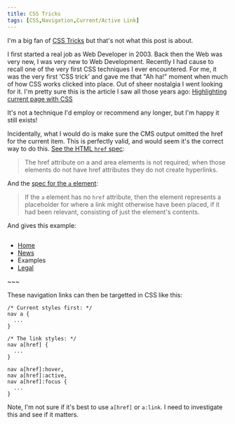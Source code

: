 ```yaml
---
title: CSS Tricks
tags: [CSS,Navigation,Current/Active Link]
---
```

I'm a big fan of [CSS Tricks](https://css-tricks.com) but that's not what this post is about.

I first started a real job as Web Developer in 2003. Back then the Web was very new, I was very new to Web Development.
Recently I had cause to recall one of the very first CSS techniques I ever encountered. For me, it was the very first 'CSS trick' and gave me that "Ah ha!" moment when much of how CSS works clicked into place.
Out of sheer nostalgia I went looking for it. I'm pretty sure this is the article I saw all those years ago:
[Highlighting current page with CSS](http://www.hicksdesign.co.uk/journal/highlighting-current-page-with-css)

It's not a technique I'd employ or recommend any longer, but I'm happy it still exists!

Incidentally, what I would do is make sure the CMS output omitted the href for the current item.
This is perfectly valid, and would seem it's the correct way to do this.
[See the HTML `href` spec](https://www.w3.org/TR/html5/links.html#attr-hyperlink-href):

> The href attribute on a and area elements is not required; when those elements do not have href attributes they do not create hyperlinks.

And the [spec for the `a` element](https://www.w3.org/TR/html5/text-level-semantics.html#the-a-element):

> If the `a` element has no `href` attribute, then the element represents a placeholder for where a link might otherwise have been placed, if it had been relevant, consisting of just the element's contents.

And gives this example:

> ~~~
<nav>
 <ul>
  <li> <a href="/">Home</a> </li>
  <li> <a href="/news">News</a> </li>
  <li> <a>Examples</a> </li>
  <li> <a href="/legal">Legal</a> </li>
 </ul>
</nav>
~~~

These navigation links can then be targetted in CSS like this:

~~~
/* Current styles first: */
nav a {
  ...
}

/* The link styles: */
nav a[href] {
  ...
}

nav a[href]:hover,
nav a[href]:active,
nav a[href]:focus {
  ...
}
~~~

Note, I'm not sure if it's best to use `a[href]` or `a:link`. I need to investigate this and see if it matters.
